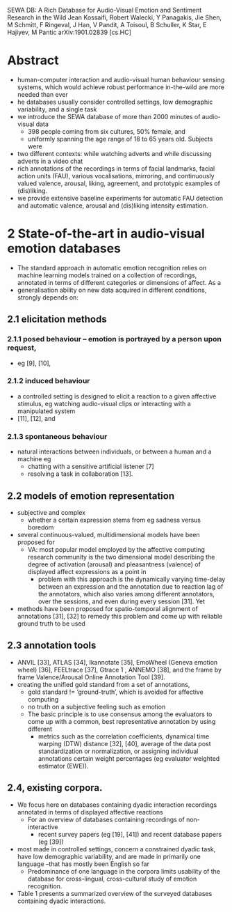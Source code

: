 SEWA DB:
  A Rich Database for Audio-Visual Emotion and Sentiment Research in the Wild
Jean Kossaifi, Robert Walecki, Y Panagakis, Jie Shen, M Schmitt, F Ringeval,
  J Han, V Pandit, A Toisoul, B Schuller, K Star, E Hajiyev, M Pantic
arXiv:1901.02839 [cs.HC]

# Abstract

* human-computer interaction and audio-visual human behaviour sensing systems,
  which would achieve robust performance in-the-wild are more needed than ever
* he databases usually consider
  controlled settings, low demographic variability, and a single task
* we introduce the SEWA database of more than 2000 minutes of audio-visual data
  * 398 people coming from six cultures, 50% female, and
  * uniformly spanning the age range of 18 to 65 years old. Subjects were
* two different contexts: while watching adverts and while
  discussing adverts in a video chat
* rich annotations of the recordings in terms of facial landmarks, facial
  action units (FAU), various vocalisations, mirroring, and continuously valued
  valence, arousal, liking, agreement, and prototypic examples of (dis)liking.
* we provide extensive baseline experiments for automatic FAU detection and
  automatic valence, arousal and (dis)liking intensity estimation. 

# 2 State-of-the-art in audio-visual emotion databases

* The standard approach in automatic emotion recognition relies on
  machine learning models trained on a collection of recordings,
  annotated in terms of different categories or dimensions of affect. As a
* generalisation ability on new data acquired in different conditions, strongly
  depends on:

## 2.1 elicitation methods

### 2.1.1 posed behaviour – emotion is portrayed by a person upon request,

* eg [9], [10], 

### 2.1.2 induced behaviour 

* a controlled setting is designed to elicit a reaction to a given affective
  stimulus, eg watching audio-visual clips or interacting with a manipulated
  system
* [11], [12], and 

### 2.1.3 spontaneous behaviour 

* natural interactions between individuals, or between a human and a machine eg
  * chatting with a sensitive artificial listener [7]
  * resolving a task in collaboration [13].

## 2.2 models of emotion representation

* subjective and complex 
  * whether a certain expression stems from eg sadness versus boredom
* several continuous-valued, multidimensional models have been proposed for
  * VA: most popular model employed by the affective computing research community
    is the two dimensional model describing the degree of activation (arousal)
    and pleasantness (valence) of displayed affect expressions as a point in
    * problem with this approach is the dynamically varying time-delay between
      an expression and the annotation due to reaction lag of the annotators,
      which also varies among different annotators, over the sessions, and even
      during every session [31]. Yet
* methods have been proposed for spatio-temporal alignment of annotations [31],
  [32] to remedy this problem and come up with reliable ground truth to be used

## 2.3 annotation tools

* ANVIL [33], ATLAS [34], Ikannotate [35], EmoWheel (Geneva emotion wheel)
  [36], FEELtrace [37], Gtrace 1 , ANNEMO [38], and the frame by frame
  Valence/Arousal Online Annotation Tool [39].
* creating the unified gold standard from a set of annotations,
  * gold standard != ‘ground-truth’, which is avoided for affective computing
  * no truth on a subjective feeling such as emotion
  * The basic principle is to use consensus among the evaluators to come up
    with a common, best representative annotation by using different
    * metrics such as the correlation coefficients, dynamical time warping
      (DTW) distance [32], [40], average of the data post standardization or
      normalization, or assigning individual annotations certain weight
      percentages (eg evaluator weighted estimator (EWE)).

## 2.4, existing corpora.

* We focus here on databases containing dyadic interaction recordings annotated
  in terms of displayed affective reactions
  * For an overview of databases containing recordings of non-interactive
    * recent survey papers (eg [19], [41]) and recent database papers (eg [39])
* most made in controlled settings, concern a constrained dyadic task, have low
  demographic variability, and are made in primarily one language –that has
  mostly been English so far
  * Predominance of one language in the corpora limits usability of the
    database for cross-lingual, cross-cultural study of emotion recognition.
* Table 1 presents a summarized overview of the surveyed databases containing
  dyadic interactions.
